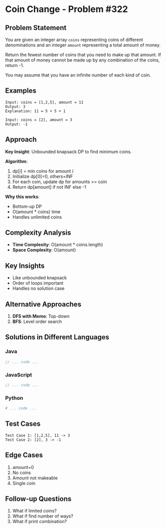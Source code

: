 # Coin Change - Problem #322

## Problem Statement
You are given an integer array `coins` representing coins of different denominations and an integer `amount` representing a total amount of money.

Return the fewest number of coins that you need to make up that amount. If that amount of money cannot be made up by any combination of the coins, return -1.

You may assume that you have an infinite number of each kind of coin.

## Examples
```
Input: coins = [1,2,5], amount = 11
Output: 3
Explanation: 11 = 5 + 5 + 1

Input: coins = [2], amount = 3
Output: -1
```

## Approach
**Key Insight**: Unbounded knapsack DP to find minimum coins.

**Algorithm**:
1. dp[i] = min coins for amount i
2. Initialize dp[0]=0, others=INF
3. For each coin, update dp for amounts >= coin
4. Return dp[amount] if not INF else -1

**Why this works**:
- Bottom-up DP
- O(amount * coins) time
- Handles unlimited coins

## Complexity Analysis
- **Time Complexity**: O(amount * coins.length)
- **Space Complexity**: O(amount)

## Key Insights
- Like unbounded knapsack
- Order of loops important
- Handles no solution case

## Alternative Approaches
1. **DFS with Memo**: Top-down
2. **BFS**: Level order search

## Solutions in Different Languages

### Java
```java
// ... code ...
```

### JavaScript
```javascript
// ... code ...
```

### Python
```python
# ... code ...
```

## Test Cases
```
Test Case 1: [1,2,5], 11 -> 3
Test Case 2: [2], 3 -> -1
```

## Edge Cases
1. amount=0
2. No coins
3. Amount not makeable
4. Single coin

## Follow-up Questions
1. What if limited coins?
2. What if find number of ways?
3. What if print combination?
